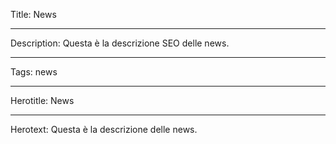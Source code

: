 Title: News

----

Description: Questa è la descrizione SEO delle news.

----

Tags: news

----

Herotitle: News

----

Herotext: Questa è la descrizione delle news.